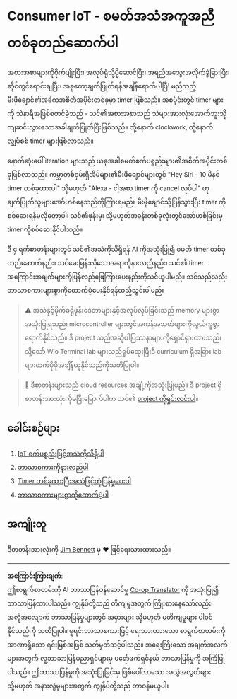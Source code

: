 <!--
CO_OP_TRANSLATOR_METADATA:
{
  "original_hash": "5de7dc1e2ddc402d415473bb795568d4",
  "translation_date": "2025-08-28T16:11:05+00:00",
  "source_file": "6-consumer/README.md",
  "language_code": "my"
}
-->
# Consumer IoT - စမတ်အသံအကူအညီတစ်ခုတည်ဆောက်ပါ

အစားအစာများကိုစိုက်ပျိုးပြီး၊ အလုပ်ရုံသို့ပို့ဆောင်ပြီး၊ အရည်အသွေးအလိုက်ခွဲခြားပြီး၊ ဆိုင်တွင်ရောင်းချပြီး၊ အခုတော့ချက်ပြုတ်ရန်အချိန်ရောက်ပါပြီ! မည်သည့်မီးဖိုချောင်၏အဓိကအစိတ်အပိုင်းတစ်ခုမှာ timer ဖြစ်သည်။ အစပိုင်းတွင် timer များကို သဲနာရီအဖြစ်စတင်ခဲ့သည် - သင်၏အစားအစာသည် သဲများအားလုံးအောက်ဘူးသို့ကျဆင်းသွားသောအခါချက်ပြုတ်ပြီးဖြစ်သည်။ ထို့နောက် clockwork, ထို့နောက်လျှပ်စစ် timer များဖြစ်လာသည်။

နောက်ဆုံးပေါ် iteration များသည် ယခုအခါစမတ်စက်ပစ္စည်းများ၏အစိတ်အပိုင်းတစ်ခုဖြစ်လာသည်။ ကမ္ဘာတစ်ဝှမ်းရှိအိမ်များ၏မီးဖိုချောင်များတွင် "Hey Siri - 10 မိနစ် timer တစ်ခုထားပါ" သို့မဟုတ် "Alexa - ငါ့အစာ timer ကို cancel လုပ်ပါ" ဟုချက်ပြုတ်သူများအော်ဟစ်နေသည်ကိုကြားရမည်။ မီးဖိုချောင်သို့ပြန်သွားပြီး timer ကိုစစ်ဆေးရန်မလိုတော့ပါ၊ သင်၏ဖုန်းမှ၊ သို့မဟုတ်အခန်းတစ်ခုလုံးတွင်အော်ဟစ်ခြင်းမှ timer ကိုစစ်ဆေးနိုင်ပါသည်။

ဒီ ၄ ရက်စာတန်းများတွင် သင်၏အသံကိုသိရှိရန် AI ကိုအသုံးပြု၍ စမတ် timer တစ်ခုတည်ဆောက်နည်း၊ သင်မေးမြန်းလိုသောအရာကိုနားလည်နည်း၊ သင်၏ timer အကြောင်းအချက်များကိုပြန်လည်ဖြေကြားပေးနည်းကိုသင်ယူပါမည်။ သင်သည်လည်းဘာသာစကားများစွာကိုထောက်ပံ့ပေးနိုင်ရန်ထည့်သွင်းပါမည်။

> ⚠️ အသံနှင့်မိုက်ခရိုဖုန်းဒေတာများနှင့်အလုပ်လုပ်ခြင်းသည် memory များစွာအသုံးပြုရသည်၊ microcontroller များတွင်အကန့်အသတ်များကိုလွယ်ကူစွာရောက်နိုင်သည်။ ဒီ project သည်အဆိုပါပြဿနာများကိုရှောင်ရှားထားသည်၊ သို့သော် Wio Terminal lab များသည်ရှုပ်ထွေးပြီးဒီ curriculum ရှိအခြား lab များထက်ပိုမိုအချိန်ယူနိုင်သည်ကိုသတိပြုပါ။

> 💁 ဒီစာတန်းများသည် cloud resources အချို့ကိုအသုံးပြုမည်။ ဒီ project ရှိစာတန်းအားလုံးကိုမပြီးမြောက်ပါက သင်၏ [project ကိုရှင်းလင်းပါ](../clean-up.md)။

## ခေါင်းစဉ်များ

1. [IoT စက်ပစ္စည်းဖြင့်အသံကိုသိရှိပါ](./lessons/1-speech-recognition/README.md)
1. [ဘာသာစကားကိုနားလည်ပါ](./lessons/2-language-understanding/README.md)
1. [Timer တစ်ခုထားပြီးအသံဖြင့်တုံ့ပြန်မှုပေးပါ](./lessons/3-spoken-feedback/README.md)
1. [ဘာသာစကားများစွာကိုထောက်ပံ့ပါ](./lessons/4-multiple-language-support/README.md)

## အကျိုးတူ

ဒီစာတန်းအားလုံးကို [Jim Bennett](https://GitHub.com/JimBobBennett) မှ ♥️ ဖြင့်ရေးသားထားသည်။

---

**အကြောင်းကြားချက်**:  
ဤစာရွက်စာတမ်းကို AI ဘာသာပြန်ဝန်ဆောင်မှု [Co-op Translator](https://github.com/Azure/co-op-translator) ကို အသုံးပြု၍ ဘာသာပြန်ထားပါသည်။ ကျွန်ုပ်တို့သည် တိကျမှုအတွက် ကြိုးစားနေသော်လည်း၊ အလိုအလျောက် ဘာသာပြန်မှုများတွင် အမှားများ သို့မဟုတ် မတိကျမှုများ ပါဝင်နိုင်သည်ကို သတိပြုပါ။ မူရင်းဘာသာစကားဖြင့် ရေးသားထားသော စာရွက်စာတမ်းကို အာဏာရှိသော ရင်းမြစ်အဖြစ် သတ်မှတ်သင့်ပါသည်။ အရေးကြီးသော အချက်အလက်များအတွက် လူ့ဘာသာပြန်ပညာရှင်များမှ ပရော်ဖက်ရှင်နယ် ဘာသာပြန်မှုကို အကြံပြုပါသည်။ ဤဘာသာပြန်မှုကို အသုံးပြုခြင်းမှ ဖြစ်ပေါ်လာသော အလွဲအလွတ်များ သို့မဟုတ် အနားလွဲမှုများအတွက် ကျွန်ုပ်တို့သည် တာဝန်မယူပါ။